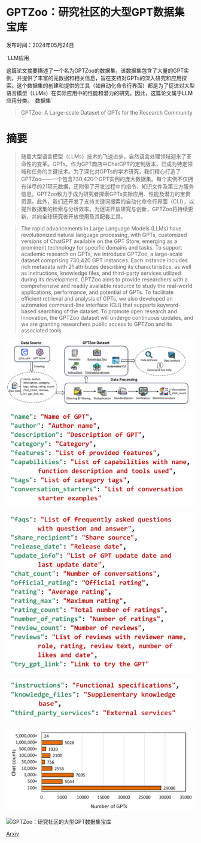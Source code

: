 # GPTZoo：研究社区的大型GPT数据集宝库

发布时间：2024年05月24日

`LLM应用

这篇论文摘要描述了一个名为GPTZoo的数据集，该数据集包含了大量的GPT实例，并提供了丰富的元数据和相关信息，旨在支持对GPTs的深入研究和应用探索。这个数据集的创建和提供的工具（如自动化命令行界面）都是为了促进对大型语言模型（LLMs）在实际应用中的性能和潜力的研究。因此，这篇论文属于LLM应用分类。` `数据集`

> GPTZoo: A Large-scale Dataset of GPTs for the Research Community

# 摘要

> 随着大型语言模型（LLMs）技术的飞速进步，自然语言处理领域迎来了革命性的变革。GPTs，作为GPT商店中ChatGPT的定制版本，已成为特定领域和任务的关键技术。为了深化对GPTs的学术研究，我们精心打造了GPTZoo——一个包含730,420个GPT实例的庞大数据集。每个实例不仅拥有详尽的21项元数据，还附带了开发过程中的指令、知识文件及第三方服务信息。GPTZoo致力于成为研究者探索GPTs实际应用、性能及潜力的宝贵资源。此外，我们还开发了支持关键词搜索的自动化命令行界面（CLI），以提升数据集的检索与分析效率。为促进开放研究与创新，GPTZoo将持续更新，并向全球研究者开放使用及其配套工具。

> The rapid advancements in Large Language Models (LLMs) have revolutionized natural language processing, with GPTs, customized versions of ChatGPT available on the GPT Store, emerging as a prominent technology for specific domains and tasks. To support academic research on GPTs, we introduce GPTZoo, a large-scale dataset comprising 730,420 GPT instances. Each instance includes rich metadata with 21 attributes describing its characteristics, as well as instructions, knowledge files, and third-party services utilized during its development. GPTZoo aims to provide researchers with a comprehensive and readily available resource to study the real-world applications, performance, and potential of GPTs. To facilitate efficient retrieval and analysis of GPTs, we also developed an automated command-line interface (CLI) that supports keyword-based searching of the dataset. To promote open research and innovation, the GPTZoo dataset will undergo continuous updates, and we are granting researchers public access to GPTZoo and its associated tools.

![GPTZoo：研究社区的大型GPT数据集宝库](../../../paper_images/2405.15630/x1.png)

![GPTZoo：研究社区的大型GPT数据集宝库](../../../paper_images/2405.15630/x2.png)

![GPTZoo：研究社区的大型GPT数据集宝库](../../../paper_images/2405.15630/x3.png)

![GPTZoo：研究社区的大型GPT数据集宝库](../../../paper_images/2405.15630/x4.png)

![GPTZoo：研究社区的大型GPT数据集宝库](../../../paper_images/2405.15630/x5.png)

![GPTZoo：研究社区的大型GPT数据集宝库](../../../paper_images/2405.15630/x6.png)

[Arxiv](https://arxiv.org/abs/2405.15630)